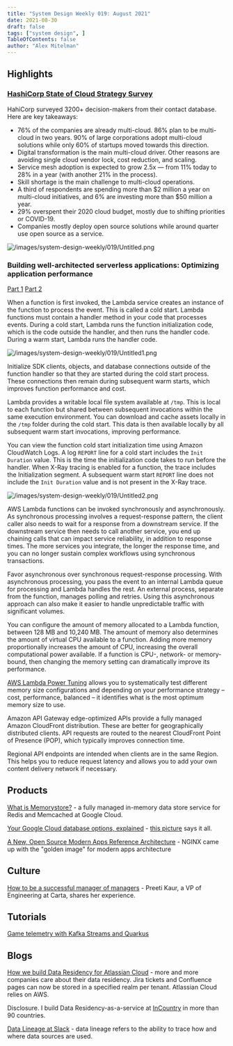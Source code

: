 ```yaml
---
title: "System Design Weekly 019: August 2021"
date: 2021-08-30
draft: false
tags: ["system design", ]
TableOfContents: false
author: "Alex Mitelman"
---
```


## Highlights

### [HashiCorp State of Cloud Strategy Survey](https://www.hashicorp.com/state-of-the-cloud)

HahiCorp surveyed 3200+ decision-makers from their contact database. Here are key takeaways:

- 76% of the companies are already multi-cloud. 86% plan to be multi-cloud in two years. 90% of large corporations adopt multi-cloud solutions while only 60% of startups moved towards this direction.
- Digital transformation is the main multi-cloud driver. Other reasons are avoiding single cloud vendor lock, cost reduction, and scaling.
- Service mesh adoption is expected to grow 2.5x — from 11% today to 28% in a year (with another 21% in the process).
- Skill shortage is the main challenge to multi-cloud operations.
- A third of respondents are spending more than $2 million a year on multi-cloud initiatives, and 6% are investing more than $50 million a year.
- 29% overspent their 2020 cloud budget, mostly due to shifting priorities or COVID-19.
- Companies mostly deploy open source solutions while around quarter use open source as a service.

![/images/system-design-weekly/019/Untitled.png](/images/system-design-weekly/019/Untitled.png)

### Building well-architected serverless applications: Optimizing application performance

[Part 1](https://aws.amazon.com/blogs/compute/building-well-architected-serverless-applications-optimizing-application-performance-part-1/) [Part 2](https://aws.amazon.com/blogs/compute/building-well-architected-serverless-applications-optimizing-application-performance-part-2/)

When a function is first invoked, the Lambda service creates an instance of the function to process the event. This is called a cold start. Lambda functions must contain a handler method in your code that processes events. During a cold start, Lambda runs the function initialization code, which is the code outside the handler, and then runs the handler code. During a warm start, Lambda runs the handler code.

![/images/system-design-weekly/019/Untitled1.png](/images/system-design-weekly/019/Untitled1.png)

Initialize SDK clients, objects, and database connections outside of the function handler so that they are started during the cold start process. These connections then remain during subsequent warm starts, which improves function performance and cost.

Lambda provides a writable local file system available at `/tmp`. This is local to each function but shared between subsequent invocations within the same execution environment. You can download and cache assets locally in the `/tmp` folder during the cold start. This data is then available locally by all subsequent warm start invocations, improving performance.

You can view the function cold start initialization time using Amazon CloudWatch Logs. A log `REPORT` line for a cold start includes the `Init Duration` value. This is the time the initialization code takes to run before the handler. When X-Ray tracing is enabled for a function, the trace includes the Initialization segment. A subsequent warm start `REPORT` line does not include the `Init Duration` value and is not present in the X-Ray trace.

![/images/system-design-weekly/019/Untitled2.png](/images/system-design-weekly/019/Untitled2.png)

AWS Lambda functions can be invoked synchronously and asynchronously. As synchronous processing involves a request-response pattern, the client caller also needs to wait for a response from a downstream service. If the downstream service then needs to call another service, you end up chaining calls that can impact service reliability, in addition to response times. The more services you integrate, the longer the response time, and you can no longer sustain complex workflows using synchronous transactions.

Favor asynchronous over synchronous request-response processing. With asynchronous processing, you pass the event to an internal Lambda queue for processing and Lambda handles the rest. An external process, separate from the function, manages polling and retries. Using this asynchronous approach can also make it easier to handle unpredictable traffic with significant volumes.

You can configure the amount of memory allocated to a Lambda function, between 128 MB and 10,240 MB. The amount of memory also determines the amount of virtual CPU available to a function. Adding more memory proportionally increases the amount of CPU, increasing the overall computational power available. If a function is CPU-, network- or memory-bound, then changing the memory setting can dramatically improve its performance.

[AWS Lambda Power Tuning](https://github.com/alexcasalboni/aws-lambda-power-tuning) allows you to systematically test different memory size configurations and depending on your performance strategy – cost, performance, balanced – it identifies what is the most optimum memory size to use.

Amazon API Gateway edge-optimized APIs provide a fully managed Amazon CloudFront distribution. These are better for geographically distributed clients. API requests are routed to the nearest CloudFront Point of Presence (POP), which typically improves connection time.

Regional API endpoints are intended when clients are in the same Region. This helps you to reduce request latency and allows you to add your own content delivery network if necessary.

## Products

[What is Memorystore?](https://cloud.google.com/blog/topics/developers-practitioners/what-memorystore) - a fully managed in-memory data store service for Redis and Memcached at Google Cloud.

[Your Google Cloud database options, explained](https://cloud.google.com/blog/topics/developers-practitioners/your-google-cloud-database-options-explained) - [this picture](https://storage.googleapis.com/gweb-cloudblog-publish/images/Which-Database_v07-10-21_1.max-2000x2000.jpeg) says it all.

[A New, Open Source Modern Apps Reference Architecture](https://www.nginx.com/blog/new-open-source-modern-apps-reference-architecture/) - NGINX came up with the "golden image" for modern apps architecture

## Culture

[How to be a successful manager of managers](https://medium.com/building-carta/how-to-be-a-successful-manager-of-managers-1b3954428312) - Preeti Kaur, a VP of Engineering at Carta, shares her experience.

## Tutorials

[Game telemetry with Kafka Streams and Quarkus](https://developers.redhat.com/articles/2021/08/24/game-telemetry-kafka-streams-and-quarkus-part-1#)

## Blogs

[How we build Data Residency for Atlassian Cloud](https://www.atlassian.com/engineering/how-we-build-data-residency-for-atlassian-cloud) - more and more companies care about their data residency. Jira tickets and Confluence pages can now be stored in a specified realm per tenant. Atlassian Cloud relies on AWS.

Disclosure. I build Data Residency-as-a-service at [InCountry](https://incountry.com/) in more than 90 countries.

[Data Lineage at Slack](https://slack.engineering/data-lineage-at-slack/) - data lineage refers to the ability to trace how and where data sources are used.